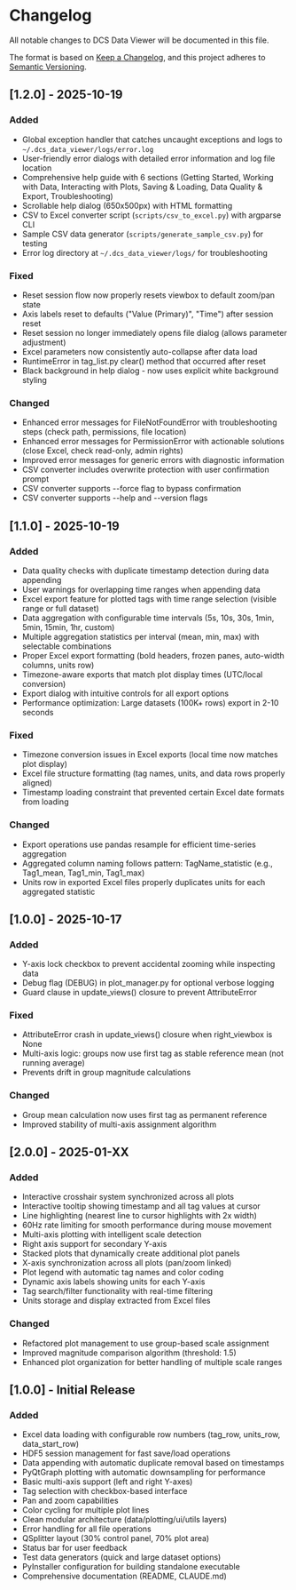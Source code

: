 # Changelog

All notable changes to DCS Data Viewer will be documented in this file.

The format is based on [Keep a Changelog](https://keepachangelog.com/en/1.0.0/),
and this project adheres to [Semantic Versioning](https://semver.org/spec/v2.0.0.html).

## [1.2.0] - 2025-10-19

### Added
- Global exception handler that catches uncaught exceptions and logs to `~/.dcs_data_viewer/logs/error.log`
- User-friendly error dialogs with detailed error information and log file location
- Comprehensive help guide with 6 sections (Getting Started, Working with Data, Interacting with Plots, Saving & Loading, Data Quality & Export, Troubleshooting)
- Scrollable help dialog (650x500px) with HTML formatting
- CSV to Excel converter script (`scripts/csv_to_excel.py`) with argparse CLI
- Sample CSV data generator (`scripts/generate_sample_csv.py`) for testing
- Error log directory at `~/.dcs_data_viewer/logs/` for troubleshooting

### Fixed
- Reset session flow now properly resets viewbox to default zoom/pan state
- Axis labels reset to defaults ("Value (Primary)", "Time") after session reset
- Reset session no longer immediately opens file dialog (allows parameter adjustment)
- Excel parameters now consistently auto-collapse after data load
- RuntimeError in tag_list.py clear() method that occurred after reset
- Black background in help dialog - now uses explicit white background styling

### Changed
- Enhanced error messages for FileNotFoundError with troubleshooting steps (check path, permissions, file location)
- Enhanced error messages for PermissionError with actionable solutions (close Excel, check read-only, admin rights)
- Improved error messages for generic errors with diagnostic information
- CSV converter includes overwrite protection with user confirmation prompt
- CSV converter supports --force flag to bypass confirmation
- CSV converter supports --help and --version flags

## [1.1.0] - 2025-10-19

### Added
- Data quality checks with duplicate timestamp detection during data appending
- User warnings for overlapping time ranges when appending data
- Excel export feature for plotted tags with time range selection (visible range or full dataset)
- Data aggregation with configurable time intervals (5s, 10s, 30s, 1min, 5min, 15min, 1hr, custom)
- Multiple aggregation statistics per interval (mean, min, max) with selectable combinations
- Proper Excel export formatting (bold headers, frozen panes, auto-width columns, units row)
- Timezone-aware exports that match plot display times (UTC/local conversion)
- Export dialog with intuitive controls for all export options
- Performance optimization: Large datasets (100K+ rows) export in 2-10 seconds

### Fixed
- Timezone conversion issues in Excel exports (local time now matches plot display)
- Excel file structure formatting (tag names, units, and data rows properly aligned)
- Timestamp loading constraint that prevented certain Excel date formats from loading

### Changed
- Export operations use pandas resample for efficient time-series aggregation
- Aggregated column naming follows pattern: TagName_statistic (e.g., Tag1_mean, Tag1_min, Tag1_max)
- Units row in exported Excel files properly duplicates units for each aggregated statistic

## [1.0.0] - 2025-10-17

### Added
- Y-axis lock checkbox to prevent accidental zooming while inspecting data
- Debug flag (DEBUG) in plot_manager.py for optional verbose logging
- Guard clause in update_views() closure to prevent AttributeError

### Fixed
- AttributeError crash in update_views() closure when right_viewbox is None
- Multi-axis logic: groups now use first tag as stable reference mean (not running average)
- Prevents drift in group magnitude calculations

### Changed
- Group mean calculation now uses first tag as permanent reference
- Improved stability of multi-axis assignment algorithm

## [2.0.0] - 2025-01-XX

### Added
- Interactive crosshair system synchronized across all plots
- Interactive tooltip showing timestamp and all tag values at cursor
- Line highlighting (nearest line to cursor highlights with 2x width)
- 60Hz rate limiting for smooth performance during mouse movement
- Multi-axis plotting with intelligent scale detection
- Right axis support for secondary Y-axis
- Stacked plots that dynamically create additional plot panels
- X-axis synchronization across all plots (pan/zoom linked)
- Plot legend with automatic tag names and color coding
- Dynamic axis labels showing units for each Y-axis
- Tag search/filter functionality with real-time filtering
- Units storage and display extracted from Excel files

### Changed
- Refactored plot management to use group-based scale assignment
- Improved magnitude comparison algorithm (threshold: 1.5)
- Enhanced plot organization for better handling of multiple scale ranges

## [1.0.0] - Initial Release

### Added
- Excel data loading with configurable row numbers (tag_row, units_row, data_start_row)
- HDF5 session management for fast save/load operations
- Data appending with automatic duplicate removal based on timestamps
- PyQtGraph plotting with automatic downsampling for performance
- Basic multi-axis support (left and right Y-axes)
- Tag selection with checkbox-based interface
- Pan and zoom capabilities
- Color cycling for multiple plot lines
- Clean modular architecture (data/plotting/ui/utils layers)
- Error handling for all file operations
- QSplitter layout (30% control panel, 70% plot area)
- Status bar for user feedback
- Test data generators (quick and large dataset options)
- PyInstaller configuration for building standalone executable
- Comprehensive documentation (README, CLAUDE.md)
